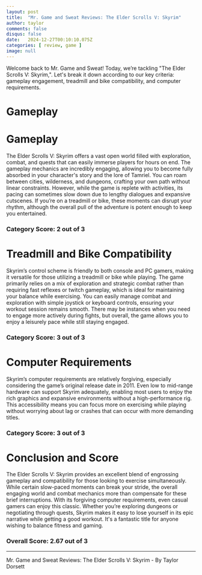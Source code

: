 ```yaml
---
layout: post
title:  "Mr. Game and Sweat Reviews: The Elder Scrolls V: Skyrim"
author: taylor
comments: false
disqus: false
date:   2024-12-27T00:10:10.075Z
categories: [ review, game ]
image: null
---
```


Welcome back to Mr. Game and Sweat! Today, we’re tackling "The Elder Scrolls V: Skyrim,". Let's break it down according to our key criteria: gameplay engagement, treadmill and bike compatibility, and computer requirements.

# Gameplay

# Gameplay

The Elder Scrolls V: Skyrim offers a vast open world filled with exploration, combat, and quests that can easily immerse players for hours on end. The gameplay mechanics are incredibly engaging, allowing you to become fully absorbed in your character's story and the lore of Tamriel. You can roam between cities, wilderness, and dungeons, crafting your own path without linear constraints. However, while the game is replete with activities, its pacing can sometimes slow down due to lengthy dialogues and expansive cutscenes. If you’re on a treadmill or bike, these moments can disrupt your rhythm, although the overall pull of the adventure is potent enough to keep you entertained. 

### Category Score: 2 out of 3

# Treadmill and Bike Compatibility

Skyrim’s control scheme is friendly to both console and PC gamers, making it versatile for those utilizing a treadmill or bike while playing. The game primarily relies on a mix of exploration and strategic combat rather than requiring fast reflexes or twitch gameplay, which is ideal for maintaining your balance while exercising. You can easily manage combat and exploration with simple joystick or keyboard controls, ensuring your workout session remains smooth. There may be instances when you need to engage more actively during fights, but overall, the game allows you to enjoy a leisurely pace while still staying engaged.

### Category Score: 3 out of 3

# Computer Requirements

Skyrim’s computer requirements are relatively forgiving, especially considering the game’s original release date in 2011. Even low to mid-range hardware can support Skyrim adequately, enabling most users to enjoy the rich graphics and expansive environments without a high-performance rig. This accessibility means you can focus more on exercising while playing without worrying about lag or crashes that can occur with more demanding titles.

### Category Score: 3 out of 3

# Conclusion and Score

The Elder Scrolls V: Skyrim provides an excellent blend of engrossing gameplay and compatibility for those looking to exercise simultaneously. While certain slow-paced moments can break your stride, the overall engaging world and combat mechanics more than compensate for these brief interruptions. With its forgiving computer requirements, even casual gamers can enjoy this classic. Whether you’re exploring dungeons or negotiating through quests, Skyrim makes it easy to lose yourself in its epic narrative while getting a good workout. It's a fantastic title for anyone wishing to balance fitness and gaming.

### Overall Score: 2.67 out of 3

---

Mr. Game and Sweat Reviews: The Elder Scrolls V: Skyrim - By Taylor Dorsett
